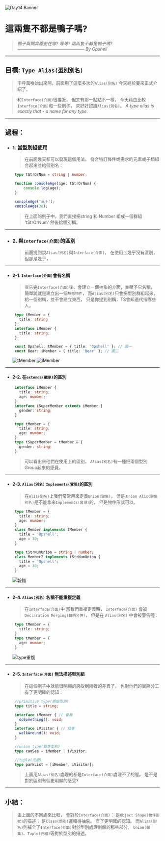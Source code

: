![Day14 Banner](https://ithelp.ithome.com.tw/upload/images/20220914/20109918NiCjkfHuY6.jpg)

# 這兩隻不都是鴨子嗎?
> *鴨子與鵝實際差在哪?*
> *等等? 這兩隻不都是鴨子嗎?*
> *────────────────────── By Opshell*

---
## 目標: `Type Alias(型別別名)`
   > 千呼萬喚始出來阿，前面用了這麼多次的`Alias(別名)`
   > 今天終於要來正式介紹了。

   > 和`Interface(介面)`很接近，
   > 但又有那一點點不一樣，
   > 今天藉由比較`Interface(介面)`和一些例子，
   > 來好好認識`Alias(別名)`。
   > *A type alias is exactly that - a name for any type.*

---
## 過程：
- ### 1. 當型別組使用
   > 在前面幾天都可以發現這個用法，
   > 符合特訂條件或需求的元素或子類組合起來並給個別名：
   ```typescript
    type tStrOrNum = string | number;

    function consoleAge(age: tStrOrNum) {
        console.log(age);
    }

    consoleAge('三十');
    consoleAge(30);
   ```
   > 在上面的例子中，我們直接把string 和 Number
   > 組成一個群組 'tStrOrNum' 然後給個別稱。

---
- ### 2. 與`Interface(介面)`的區別
   > 前面提到說`Alias(別名)`與`Interface(介面)`，
   > 在使用上幾乎沒有區別，但那是幾乎，

---
* #### 2-1. `Interface(介面)`會有名稱
   > 宣告完`Interface(介面)`後，會建立一個抽象的介面，並賦予它名稱，
   > 簡單說就是建立出一個`靜態物件`，
   > 而`Alias(別名)`只會把型別群組起來，給一個別稱，並不會建立東西，
   > 只是你提到別稱，TS會知道代指哪些人。
   ```typescript
    type tMember = {
      title: string
    };
    interface iMember {
      title: string;
    };

    const Opshell: tMember = { title: 'Opshell' }; // 圖一
    const Bear: iMember = { title: 'Bear' }; // 圖二
   ```
   ![tMember](https://ithelp.ithome.com.tw/upload/images/20220914/201099183ioPKHsEVL.png)
   ![iMember](https://ithelp.ithome.com.tw/upload/images/20220914/20109918G0NGrhVi3c.png)

---
* #### 2-2. 在`extends(繼承)`的區別
   ```typescript
    interface iMember {
      title: string;
      age: number;
    }
    interface iSuperMember extends iMember {
      gender: string;
    }

    type tMember = {
      title: string;
      age: number;
    }
    type tSuperMember = tMember & {
      gender: string;
    }
   ```
   > 可以看出來他們在使用上的區別，
   > `Alias(別名)`有一種把兩個型別Group起來的感覺。

---
* #### 2-3. `Alias(別名)` `Implements(實現)`的區別
   > 在`Alis(別名)`上我們常常用來定義`Union(聯集)`，
   > 但是 `Union Alis(聯集別名)`是不能拿來`Implements(實現)`的，
   > 但是物件形式可以。
   ```typescript
    type tMember = {
      title: string;
      age: number;
    }
    class Member implements tMember {
      title = 'Opshell';
      age = 30;
    }

    type tStrNumUnion = string | number;
    class Member2 implements tStrNumUnion {
      title = 'Opshell';
      age = 30;
    }
   ```
   ![報錯](https://ithelp.ithome.com.tw/upload/images/20220914/20109918TXTWckTxgo.png)

---
* #### 2-4. `Alias(別名)` 名稱不能重複定義
   > 在`Interface(介面)`中 當我們重複定義時，
   > `Interface(介面)` 會被 `Declaration Merging(聲明合併)`，
   > 但是在 `Alias(別名)` 中會被警告喔：
   ```typescript
    type tMember = {
      title: string;
    }
    type tMember = {
      age: number;
    }
   ```
   ![type重複](https://ithelp.ithome.com.tw/upload/images/20220914/20109918aw1IrdrUvD.png)

---
* #### 2-5. `Interface(介面)` 無法描述型別組
   > 在這個例子中就能很明顯的感受到兩者的差異了，
   > 也對他們的實際分工有了更明確的認知：
   ```typescript
    //primitive type(原始型別)
    type title = string;

    interface iMember { // 會員
      doSomething(): void;
    }
    interface iVisitor { // 訪客
      walkAround(): void;
    }

    //union type(聯集型別)
    type canSee = iMember | iVisitor;

    //tuple(元組)
    type parkList = [iMember, iVisitor];
   ```
   > 上面用`Alias(別名)`處理的都是`Interface(介面)`處理不了的喔。
   > 是不是對於區別有個更明顯的感受?

---
## 小結：
   > 由上面的不同處來比較，
   > 會對於`Interface(介面)`：
   > 是`Object Shape(物件形狀)`的描述；
   > 是`Class(類別)`邏輯得抽象。
   > 有了更明確的認知。
   > 而`Alias(別名)`則補全了`Interface(介面)`對於型別處理剩餘的那些部分，
   > `Union(聯集)`、`Tuple(元組)`等對於型別的描述。
